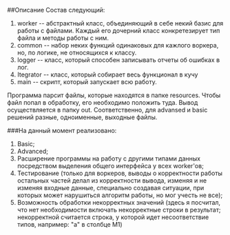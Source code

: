 ##Описание
Состав следующий:
1) worker -- абстрактный класс, объединяющий в себе некий базис для работы с файлами.
Каждый его дочерний класс конкретезирует тип файла и методы работы с ним.
2) common -- набор неких функций одинаковых для кажлого воркера, но, по логике, не относящихся к классу.
3) logger -- класс, который способен записывать отчеты об ошибках в лог.
4) Itegrator -- класс, который собирает весь функционал в кучу
5) main -- скрипт, который запускает всю работу.

Программа парсит файлы, которые находятся в папке resources. Чтобы файл попал в обработку, его необходимо положить туда.
Вывод осуществляется в папку out. Соответственно, для advansed и basic решений разные, одноименные, выходные файлы.

###На данный момент реализовано:
1) Basic;
2) Advanced;
3) Расширение программы на работу с другими типами данных посредством выделения общего интерфейса у всех worker'ов;
4) Тестирование (только для воркеров, выводы о корректности работы остальных частей делал из корректности вывода, изменяя и не изменяя входные данные, специально создавая ситуации, при которых может нарушиться алгоритм работы, но мог учесть не все);
5) Возможность обработки некорректных значений (здесь я посчитал, что нет необходимости включать некорректные строки в результат; некорректной считается строка, у которой идет несоответствие типов, например: "а" в столбце M1)

